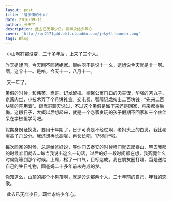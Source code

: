 ```yaml
---
layout: post
title: '曾多情的小山'
date: 2016-09-11
author: 张天宇
description: 此去已无年少日，羁绊永结少年心
cover: 'http://on2171g4d.bkt.clouddn.com/jekyll-banner.png'
tags: Blog
---
```


​	小山啊在那没变，二十多年后，上来了三个人。

​	昨天姐姐问，今天回不回姥姥家。很纳闷不是说十一么，姐姐说今天就是十一啊。啊，这个十一。是咯，今天十一，八月十一。

​	又一年了。

​	暑假的时候，和伟英、嵩哥、记龙留校。德馨公寓门口的肉夹馍，华强的肉丸子、京酱肉丝，小技术弄了个月饼礼盒。交电费，智障记龙掏出二百块钱：“先来二百块钱的先用着”。跟嵩哥聊天说过，不过这个暑假是留下来还是回家，将来都得后悔。这段日子，大概以后想起来，就是一个恋家贪玩的孩子假期不回家和三个伙伴呆在学校里学习吧。

​	假期身份证换发，要用十年期了，日子可真是不经过啊，老妈头上的白发，我比老爹高了几公分。我还想再长高呢，再长长吧，175就行啦。

​	每次回家的时候，总是给爸妈说，等你们去泰安的时候咱们就去爬泰山，等去我那的时候咱们就去…每当我说出这么一句话，过后的好一段时间都在想，我究竟什么时候能等到那个时候。上周，松了一口气，目标达成。我在朋友圈打趣，当是送给自己的生日礼物，圆爸妈二十多年前未完成的梦。

​	你知道么，山顶的那个小男孩啊，就是旁边那两个人，二十年前的自己，年轻的恋歌。

​	此去已无年少日，羁绊永结少年心。